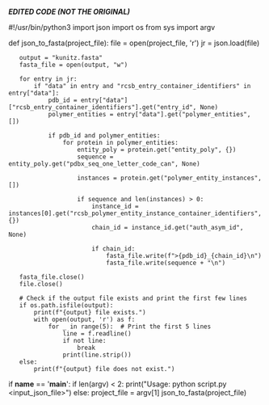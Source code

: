 ***EDITED CODE (NOT THE ORIGINAL)***

   #!/usr/bin/python3
import json
import os
from sys import argv 

def json_to_fasta(project_file):
       file = open(project_file, 'r')
       jr = json.load(file)

       output = "kunitz.fasta"
       fasta_file = open(output, "w")
       
       for entry in jr:
           if "data" in entry and "rcsb_entry_container_identifiers" in entry["data"]:
               pdb_id = entry["data"]["rcsb_entry_container_identifiers"].get("entry_id", None)
               polymer_entities = entry["data"].get("polymer_entities", [])
                   
               if pdb_id and polymer_entities:
                   for protein in polymer_entities:
                       entity_poly = protein.get("entity_poly", {})
                       sequence = entity_poly.get("pdbx_seq_one_letter_code_can", None)
                           
                       instances = protein.get("polymer_entity_instances", [])
                           
                       if sequence and len(instances) > 0:
                           instance_id = instances[0].get("rcsb_polymer_entity_instance_container_identifiers", {})
                           chain_id = instance_id.get("auth_asym_id", None)
                               
                           if chain_id:
                               fasta_file.write(f">{pdb_id}_{chain_id}\n")
                               fasta_file.write(sequence + "\n")

       fasta_file.close()
       file.close()

       # Check if the output file exists and print the first few lines
       if os.path.isfile(output):
           print(f"{output} file exists.")
           with open(output, 'r') as f:
               for _ in range(5):  # Print the first 5 lines
                   line = f.readline()
                   if not line:
                       break
                   print(line.strip())
       else:
           print(f"{output} file does not exist.")

if __name__ == '__main__':
       if len(argv) < 2:
           print("Usage: python script.py <input_json_file>")
       else:
           project_file = argv[1]
           json_to_fasta(project_file)


   
